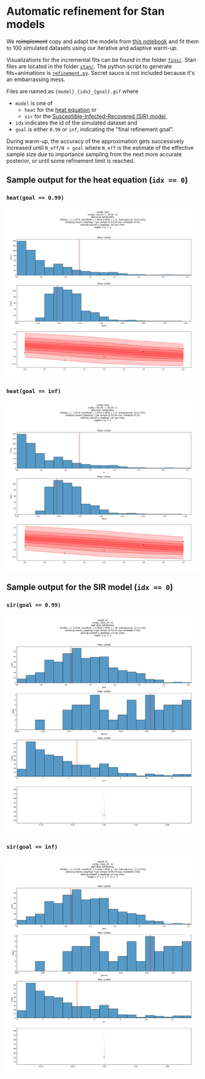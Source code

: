 # Automatic refinement for Stan models

We ~~reimplement~~ copy and adapt the models from [this notebook](https://users.aalto.fi/~timonej3/case_study_num.html)
and fit them to 100 simulated datasets using our iterative and adaptive warm-up.

Visualizations for the incremental fits can be found in the folder [`figs/`](figs/).
Stan files are located in the folder [`stan/`](stan/).
The python script to generate fits+animations is [`refinement.py`](refinement.py).
Secret sauce is not included because it's an embarrassing mess.

Files are named as `{model}_{idx}_{goal}.gif` where

* `model` is one of
  * `heat` for the [heat equation](https://users.aalto.fi/~timonej3/case_study_num.html#4_Heat_Equation_Example_(PDE)) or
  * `sir` for the [Susceptible-Infected-Recovered (SIR) model](https://users.aalto.fi/~timonej3/case_study_num.html#3_SIR_example_(ODE)),
* `idx` indicates the id of the simulated dataset and
* `goal` is either `0.99` or `inf`, indicating the "final refinement goal".

During warm-up, the accuracy of the approximation gets successively increased until
`N_eff/N > goal` where `N_eff` is the estimate of the effective sample size
due to importance sampling from the next more accurate posterior, or until
some refinement limit is reached.

## Sample output for the heat equation (`idx == 0`)

### `heat(goal == 0.99)`

![heat99](figs/heat_0_0.99.gif)

### `heat(goal == inf)`

![heat99](figs/heat_0_inf.gif)


## Sample output for the SIR model (`idx == 0`)

### `sir(goal == 0.99)`

![heat99](figs/sir_0_0.99.gif)

### `sir(goal == inf)`

![heat99](figs/sir_0_inf.gif)

